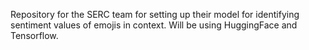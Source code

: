 Repository for the SERC team for setting up their model for identifying sentiment values of emojis in context.
Will be using HuggingFace and Tensorflow.
